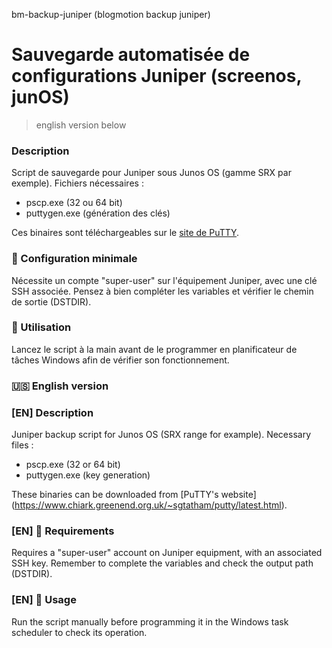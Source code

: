 bm-backup-juniper (blogmotion backup juniper)

Sauvegarde automatisée de configurations Juniper (screenos, junOS)
===

> english version below

### Description
Script de sauvegarde pour Juniper sous Junos OS (gamme SRX par exemple). Fichiers nécessaires :

- pscp.exe (32 ou 64 bit)
- puttygen.exe (génération des clés)

Ces binaires sont téléchargeables sur le [site de PuTTY](https://www.chiark.greenend.org.uk/~sgtatham/putty/latest.html).

### 🚦 Configuration minimale
Nécessite un compte "super-user" sur l'équipement Juniper, avec une clé SSH associée.
Pensez à bien compléter les variables et vérifier le chemin de sortie (DSTDIR).

### 🚀 Utilisation
Lancez le script à la main avant de le programmer en planificateur de tâches Windows afin de vérifier son fonctionnement.

### 🇺🇸 English version

### [EN] Description 
Juniper backup script for Junos OS (SRX range for example). Necessary files :

- pscp.exe (32 or 64 bit)
- puttygen.exe (key generation)

These binaries can be downloaded from [PuTTY's website] (https://www.chiark.greenend.org.uk/~sgtatham/putty/latest.html).

### [EN] 🚦 Requirements 
Requires a "super-user" account on Juniper equipment, with an associated SSH key.
Remember to complete the variables and check the output path (DSTDIR).

### [EN] 🚀 Usage 
Run the script manually before programming it in the Windows task scheduler to check its operation.